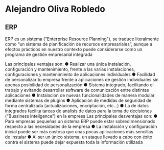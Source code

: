 # Alejandro Oliva Robledo
## ERP
ERP es un sistema ("Enterprise Resource Planning"), se traduce literalmente como “un sistema de planificación de recursos empresariales”, aunque a
efectos prácticos en nuestro contexto puede considerarse como un programa de gestión empresarial integrada


Las principales ventajas son:
● Realizar una única instalación, configuración y mantenimiento, frente a las varias instalaciones, configuraciones y mantenimiento de
aplicaciones individuales
● Facilidad de personalizar tu empresa frente a aplicaciones de gestión individuales sin apenas posibilidad de personalización
● Sistema integrado, facilitando el trabajo y evitando desarrollar software de comunicación entre distintas aplicaciones
● Instalación de nuevas funcionalidades de manera modular mediante sistemas de plugins
● Aplicación de medidas de seguridad de forma centralizada (actualizaciones, encriptación, etc...)
● La de datos integrados facilita tareas de análisis de datos para la toma de decisiones (“Bussiness inteligence”) en la empresa
Las principales desventajas son:
● Para empresas pequeñas un sistema ERP puede estar sobredimensionado respecto a las necesidades de la empresa
● La instalación y configuración inicial puede ser más costosa que unas pocas aplicaciones más sencillas de instalar
● Al ser un único sistema, un ataque llevado a cabo con éxito contra el sistema puede dejar expuesta toda la información utilizada
